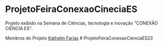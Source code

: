 ﻿# ProjetoFeiraConexaoCineciaES

Projeto exibido na Semana de Ciências, tecnologia e inovação "CONEXÂO CIÊNCIA ES".

Membros do Projeto <a target="_blank" href="https://github.com/Kathelyn-Farias"><span>Kathelin Farias</span></a>
#   P r o j e t o F e i r a C o n e x a o C i e n c i a E S 2 3  
 